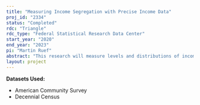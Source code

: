 ```yaml
---
title: "Measuring Income Segregation with Precise Income Data"
proj_id: "2334"
status: "Completed"
rdc: "Triangle"
rdc_type: "Federal Statistical Research Data Center"
start_year: "2020"
end_year: "2023"
pi: "Martin Ruef"
abstract: "This research will measure levels and distributions of income segregation in the U.S. from 1980 to 2010. Restricted-use Decennial Census data and American Community Survey (ACS) microdata will be used to a) derive estimates of income segregation based on actual income numbers (and less top-coding) than the categorical income data available in Public Use Microdata Samples (PUMS) and published tabulations; and b) make use of finer geographical detail than public versions of these datasets provide. Using household-level data to model changes in metropolitan area income segregation as a function of structural and sociodemographic characteristics will allow the estimation of tract-level income segregation without being forced to make assumptions about how tract-level income distributions. Structural characteristics of interest include mean income, and education levels. Supplementary analyses will evaluate how income segregation estimates based on exact incomes differ from estimates based on the categorical public Census data. The researchers will also evaluate how sampling variation affects income segregation estimates."
layout: project
---
```


**Datasets Used:**

  - American Community Survey 
  - Decennial Census 

